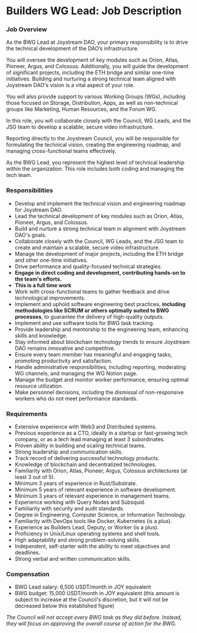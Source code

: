 # Builders WG Lead: Job Description

### **Job Overview**

As the BWG Lead at Joystream DAO, your primary responsibility is to drive the technical development of the DAO’s infrastructure. 

You will oversee the development of key modules such as Orion, Atlas, Pioneer, Argus, and Colossus. Additionally, you will guide the development of significant projects, including the ETH bridge and similar one-time initiatives. Building and nurturing a strong technical team aligned with Joystream DAO's vision is a vital aspect of your role.

You will also provide support to various Working Groups (WGs), including those focused on Storage, Distribution, Apps, as well as non-technical groups like Marketing, Human Resources, and the Forum WG.

In this role, you will collaborate closely with the Council, WG Leads, and the JSG team to develop a scalable, secure video infrastructure.

Reporting directly to the Joystream Council, you will be responsible for formulating the technical vision, creating the engineering roadmap, and managing cross-functional teams effectively.

As the BWG Lead, you represent the highest level of technical leadership within the organization. This role includes both coding and managing the tech team.

### **Responsibilities**

- Develop and implement the technical vision and engineering roadmap for Joystream DAO.
- Lead the technical development of key modules such as Orion, Atlas, Pioneer, Argus, and Colossus.
- Build and nurture a strong technical team in alignment with Joystream DAO's goals.
- Collaborate closely with the Council, WG Leads, and the JSG team to create and maintain a scalable, secure video infrastructure.
- Manage the development of major projects, including the ETH bridge and other one-time initiatives.
- Drive performance and quality-focused technical strategies.
- **Engage in direct coding and development, contributing hands-on to the team's efforts.**
- **This is a full time work**
- Work with cross-functional teams to gather feedback and drive technological improvements.
- Implement and uphold software engineering best practices, **including methodologies like SCRUM or others optimally suited to BWG processes**, to guarantee the delivery of high-quality outputs.
- Implement and use software tools for BWG task tracking.
- Provide leadership and mentorship  to the engineering team, enhancing skills and knowledge.
- Stay informed about blockchain technology trends to ensure Joystream DAO remains innovative and competitive.
- Ensure every team member has meaningful and engaging tasks, promoting productivity and satisfaction.
- Handle administrative responsibilities, including reporting, moderating WG channels, and managing the WG Notion page.
- Manage the budget and monitor worker performance, ensuring optimal resource utilization.
- Make personnel decisions, including the dismissal of non-responsive workers who do not meet performance standards.

### **Requirements**

- Extensive experience with Web3 and Distributed systems.
- Previous experience as a CTO, ideally in a startup or fast-growing tech company, or as a tech lead managing at least 3 subordinates.
- Proven ability in building and scaling technical teams.
- Strong leadership and communication skills.
- Track record of delivering successful technology products.
- Knowledge of blockchain and decentralized technologies.
- Familiarity with Orion, Atlas, Pioneer, Argus, Colossus architectures (at least 3 out of 5).
- Minimum 3 years of experience in Rust/Substrate.
- Minimum 5 years of relevant experience in software development.
- Minimum 3 years of relevant experience in management teams.
- Experience working with Query Nodes and Subsquid.
- Familiarity with security and audit standards.
- Degree in Engineering, Computer Science, or Information Technology.
- Familiarity with DevOps tools like Docker, Kubernetes (is a plus).
- Experience as Builders Lead, Deputy, or Worker (is a plus).
- Proficiency in Unix/Linux operating systems and shell tools.
- High adaptability and strong problem-solving skills.
- Independent, self-starter with the ability to meet objectives and deadlines.
- Strong verbal and written communication skills.

### **Compensation**

- BWG Lead salary: 6,500 USDT/month in JOY equivalent
- BWG budget: 15,000 USDT/month in JOY equivalent (this amount is subject to increase at the Council's discretion, but it will not be decreased below this established figure)

*The Council will not accept every BWG task as they did before. Instead, they will focus on approving the overall course of action for the BWG.*
